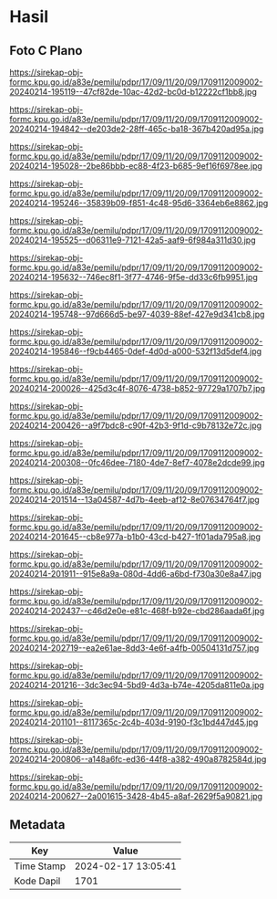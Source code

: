 # Hasil

## Foto C Plano

https://sirekap-obj-formc.kpu.go.id/a83e/pemilu/pdpr/17/09/11/20/09/1709112009002-20240214-195119--47cf82de-10ac-42d2-bc0d-b12222cf1bb8.jpg

https://sirekap-obj-formc.kpu.go.id/a83e/pemilu/pdpr/17/09/11/20/09/1709112009002-20240214-194842--de203de2-28ff-465c-ba18-367b420ad95a.jpg

https://sirekap-obj-formc.kpu.go.id/a83e/pemilu/pdpr/17/09/11/20/09/1709112009002-20240214-195028--2be86bbb-ec88-4f23-b685-9ef16f6978ee.jpg

https://sirekap-obj-formc.kpu.go.id/a83e/pemilu/pdpr/17/09/11/20/09/1709112009002-20240214-195246--35839b09-f851-4c48-95d6-3364eb6e8862.jpg

https://sirekap-obj-formc.kpu.go.id/a83e/pemilu/pdpr/17/09/11/20/09/1709112009002-20240214-195525--d06311e9-7121-42a5-aaf9-6f984a311d30.jpg

https://sirekap-obj-formc.kpu.go.id/a83e/pemilu/pdpr/17/09/11/20/09/1709112009002-20240214-195632--746ec8f1-3f77-4746-9f5e-dd33c6fb9951.jpg

https://sirekap-obj-formc.kpu.go.id/a83e/pemilu/pdpr/17/09/11/20/09/1709112009002-20240214-195748--97d666d5-be97-4039-88ef-427e9d341cb8.jpg

https://sirekap-obj-formc.kpu.go.id/a83e/pemilu/pdpr/17/09/11/20/09/1709112009002-20240214-195846--f9cb4465-0def-4d0d-a000-532f13d5def4.jpg

https://sirekap-obj-formc.kpu.go.id/a83e/pemilu/pdpr/17/09/11/20/09/1709112009002-20240214-200026--425d3c4f-8076-4738-b852-97729a1707b7.jpg

https://sirekap-obj-formc.kpu.go.id/a83e/pemilu/pdpr/17/09/11/20/09/1709112009002-20240214-200426--a9f7bdc8-c90f-42b3-9f1d-c9b78132e72c.jpg

https://sirekap-obj-formc.kpu.go.id/a83e/pemilu/pdpr/17/09/11/20/09/1709112009002-20240214-200308--0fc46dee-7180-4de7-8ef7-4078e2dcde99.jpg

https://sirekap-obj-formc.kpu.go.id/a83e/pemilu/pdpr/17/09/11/20/09/1709112009002-20240214-201514--13a04587-4d7b-4eeb-af12-8e07634764f7.jpg

https://sirekap-obj-formc.kpu.go.id/a83e/pemilu/pdpr/17/09/11/20/09/1709112009002-20240214-201645--cb8e977a-b1b0-43cd-b427-1f01ada795a8.jpg

https://sirekap-obj-formc.kpu.go.id/a83e/pemilu/pdpr/17/09/11/20/09/1709112009002-20240214-201911--915e8a9a-080d-4dd6-a6bd-f730a30e8a47.jpg

https://sirekap-obj-formc.kpu.go.id/a83e/pemilu/pdpr/17/09/11/20/09/1709112009002-20240214-202437--c46d2e0e-e81c-468f-b92e-cbd286aada6f.jpg

https://sirekap-obj-formc.kpu.go.id/a83e/pemilu/pdpr/17/09/11/20/09/1709112009002-20240214-202719--ea2e61ae-8dd3-4e6f-a4fb-00504131d757.jpg

https://sirekap-obj-formc.kpu.go.id/a83e/pemilu/pdpr/17/09/11/20/09/1709112009002-20240214-201216--3dc3ec94-5bd9-4d3a-b74e-4205da811e0a.jpg

https://sirekap-obj-formc.kpu.go.id/a83e/pemilu/pdpr/17/09/11/20/09/1709112009002-20240214-201101--8117365c-2c4b-403d-9190-f3c1bd447d45.jpg

https://sirekap-obj-formc.kpu.go.id/a83e/pemilu/pdpr/17/09/11/20/09/1709112009002-20240214-200806--a148a6fc-ed36-44f8-a382-490a8782584d.jpg

https://sirekap-obj-formc.kpu.go.id/a83e/pemilu/pdpr/17/09/11/20/09/1709112009002-20240214-200627--2a001615-3428-4b45-a8af-2629f5a90821.jpg


## Metadata

| Key        | Value               |
| ---------- | ------------------- |
| Time Stamp | 2024-02-17 13:05:41 |
| Kode Dapil | 1701                |



